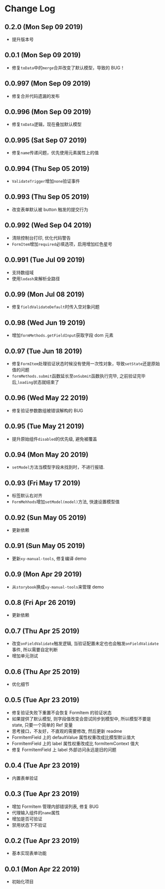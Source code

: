 # Change Log

## 0.2.0 (Mon Sep 09 2019)

-   提升版本号

## 0.0.1 (Mon Sep 09 2019)

-   修复`toData`中的`merge`合并改变了默认模型，导致的 BUG！

## 0.0.997 (Mon Sep 09 2019)

-   修复合并代码遗漏的发布

## 0.0.996 (Mon Sep 09 2019)

-   修复`toData`逻辑，现在叠加默认模型

## 0.0.995 (Sat Sep 07 2019)

-   修复`name`传递问题，优先使用元素属性上的值

## 0.0.994 (Thu Sep 05 2019)

-   `ValidateTrigger`增加`none`验证事件

## 0.0.993 (Thu Sep 05 2019)

-   改变表单默认被 button 触发的提交行为

## 0.0.992 (Wed Sep 04 2019)

-   清除控制台打印, 优化代码警告
-   `FormItem`增加`required`必填选项，启用增加红色星号

## 0.0.991 (Tue Jul 09 2019)

-   支持数组域
-   使用`lodash`来解析全路径

## 0.0.99 (Mon Jul 08 2019)

-   修复`fieldValidateDefault`时传入空对象问题

## 0.0.98 (Wed Jun 19 2019)

-   增加`formMethods.getFieldInput`获取字段 dom 元素

## 0.0.97 (Tue Jun 18 2019)

-   修复`FormItem`处理验证状态时候没有使用一次性对象，导致`setState`还是原始值的问题
-   `formMethods.submit`函数延长至`onSubmit`函数执行完毕, 之前验证完毕后,`loading`状态就结束了

## 0.0.96 (Wed May 22 2019)

-   修复验证参数数组被错误解构的 BUG

## 0.0.95 (Tue May 21 2019)

-   提升原始组件`disabled`的优先级, 避免被覆盖

## 0.0.94 (Mon May 20 2019)

-   `setModel`方法当模型字段未找到时，不进行报错.

## 0.0.93 (Fri May 17 2019)

-   标签默认右对齐
-   `FormMehhods`增加`setModel(model)`方法, 快速设置模型值

## 0.0.92 (Sun May 05 2019)

-   更新依赖

## 0.0.91 (Sun May 05 2019)

-   更新`xy-manual-tools`, 修复编译 demo

## 0.0.9 (Mon Apr 29 2019)

-   从`storybook`换成`xy-manual-tools`来管理 demo

## 0.0.8 (Fri Apr 26 2019)

-   更新依赖

## 0.0.7 (Thu Apr 25 2019)

-   改变`onFieldValidate`触发逻辑, 当验证配置未定也也会触发`onFieldValidate`事件, 所以需要自定判断
-   增加单元测试

## 0.0.6 (Thu Apr 25 2019)

-   优化细节

## 0.0.5 (Tue Apr 23 2019)

-   修复验证失败下重置不会恢复 FormItem 的验证状态
-   如果提供了默认模型, 则字段值改变会尝试同步到模型中, 所以模型不要是 state, 只要一个简单的 Ref 变量
-   思考接口，不友好，不直观的需要修改, 然后更新 readme
-   FormItemField 上的 defaultValue 属性权重改成比模型默认值大
-   FormItemField 上的 label 属性权重改成比 formItemContext 值大
-   修复 FormItemField 上 label 外部访问永远是旧的问题

## 0.0.4 (Tue Apr 23 2019)

-   内置表单验证

## 0.0.3 (Tue Apr 23 2019)

-   增加 FormItem 管理内部错误列表, 修复 BUG
-   代理输入组件的`name`属性
-   增加是否可验证
-   禁用状态下不验证

## 0.0.2 (Tue Apr 23 2019)

-   基本实现表单功能

## 0.0.1 (Mon Apr 22 2019)

-   初始化项目
